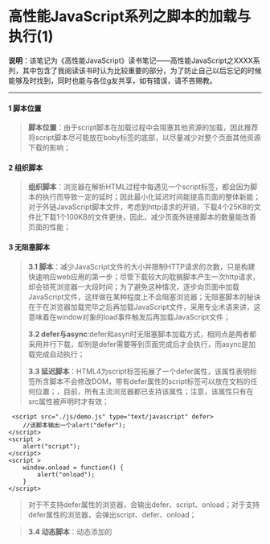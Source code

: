 # 高性能JavaScript系列之脚本的加载与执行(1)
**说明**：该笔记为《高性能JavaScript》读书笔记——高性能JavaScript之XXXX系列，其中包含了我阅读该书时认为比较重要的部分，为了防止自己以后忘记的时候能够及时找到，同时也能与各位g友共享，如有错误，请不吝赐教。
****

#### 1 脚本位置
> **脚本位置**：由于script脚本在加载过程中会阻塞其他资源的加载，因此推荐将script脚本尽可能放在boby标签的底部，以尽量减少对整个页面其他资源下载的影响；  
>
#### 2 组织脚本
> **组织脚本**：浏览器在解析HTML过程中每遇见一个script标签，都会因为脚本的执行而导致一定的延时；因此最小化延迟时间能提高页面的整体新能；对于外链JavaScript脚本文件，考虑到http请求的开销，下载4个25KB的文件比下载1个100KB的文件更快，因此，减少页面外链接脚本的数量能改善页面的性能；
>
#### 3 无阻塞脚本
> **3.1 脚本**：减少JavaScript文件的大小并限制HTTP请求的次数，只是构建快速响应web应用的第一步；尽管下载较大的耽搁脚本产生一次http请求，却会锁死浏览器一大段时间；为了避免这种情况，逐步向页面中加载JavaScript文件，这样做在某种程度上不会阻塞浏览器；无阻塞脚本的秘诀在于在浏览器加载完毕之后再加载JavaScript文件，采用专业术语来讲，这意味着在window对象的load事件触发后再加载JavaScript文件；  
>
> **3.2 defer与async**:defer和asyn时无阻塞脚本加载方式，相同点是两者都采用并行下载，却别是defer需要等到页面完成后才会执行，而async是加载完成自动执行；  
>
> **3.3 延迟脚本**：HTML4为script标签拓展了一个defer属性，该属性表明标签所含脚本不会修改DOM，带有defer属性的script标签可以放在文档的任何位置；，目前，所有主流浏览器都已支持该属性；注意，该属性只有在src属性被声明时才有效；  

     <script src="./js/demo.js" type="text/javascript" defer>
		//该脚本输出一个alert("defer");
	</script>
	<script >
		alert("script");
	</script>	
	<script >
		window.onload = function() {
			alert("onload");
		}
	</script>	
> 对于不支持defer属性的浏览器，会输出defer、script、onload；对于支持defer属性的浏览器，会弹出script、defer、onload；  

> **3.4 动态脚本**：动态添加的<script>标签，这种技术的重点在于无论何时启动下载，文件的下载和执行都不会阻塞页面的其他进程；通常来讲，动态创建的<script>标签调价到<head>中比添加到<body>保险，尤其是在页面加载过程中执行代码更是如此；动态加载脚本的标准与IE特有方法封装如下：  

    function loadScript(url,calback) {
      var script = document.crateElement("script");
      script.type = "text/javascript";
      if(script.readyState) {//for IE
        script.onreadyStateChange = function() {
          if(script.readyState == "loaded" || script.readyState == "complete") {
            script.onreadyStateChange = null;
            script.src = url;
          }
          calback();
        }
      }else {
        script.onlaod = function() {
          calback();
        }
        script.src = url;
      }
      document.getElementsByTagName("head")[0].appendChild(script);
    }  
> 如果想动态加载多个JS文件，可以嵌套调用loadScript函数：   

    loadScript("file1.js", function() {
      loadScript("file2.js",function() {
        loadScript("file3.js",function() {
          alert("All file is loaded");
        })
      })
    })
> 如果加载多个JS文件的顺序很重要，更好的办法是按照顺序把他们合并为一个JS文件进行加载；
**动态加载脚本技术凭借它其跨浏览器兼容性和易用优势，已经成为最常用的无阻塞加载解决**
>
> **3.5 XMLHttpRequest脚本注入**：无阻塞加载JS文件的另一种方式是通过XHR对象也可以在页面中动态注入脚本；

    function loadScriptByXHR(url) {
        //创建跨浏览器XHR对象
        function createXHR() {
          if( typeof XMLHttpRequest != "undefined") {
            createXHR = function() {
              return new XMLHttpRequest();
            }
          }else if( typeof ActiveXObject !="undefined") {
            createXHR = function() {
              if (typeof arguments.callee.activeXString != "string") {
                var versions = ["MSXML2.XMLHttp.6.0","MSXML2.XMLHttp.3.0","MSXML2.XMLHttp"],
            len,
            i;
                for(i = 0, len = versions.length; i < len; i++) {
                  try{
                    new ActiveXObject(versions[i]);
                    arguments.callee.activeXString = versions[i];
                    break;
                  }catch(err) {
                    //跳过
                  }
                }
              }
              return ActiveXObject(arguments.callee.activeXString); 
            } 
          }else {
            createXHR = function() {
              throw new Error("No XHR object available.");
            } 
          }
          return createXHR();
        }
        
        //通过XHR对象动态注入脚本
        var xhr = createXHR();
        xhr.open("get", url, true);
        xhr.onreadyStateChange = function() {
            if(xhr.readyState == 4) {
                if(xhr.status >= 200 && xhr.status < 300 || xhr.status == 304) {
                 var script = document.createElement("script");
                    script.type = "text/javascript";
                    script.text = xhr.responseText;
                    document.body.appendChild(script);
                }
            }
        }
        xhr.send(null);
    }  
> **主要优点**：你可以下载JS文件，但不立即执行(由于代码是在<script>标签之外返回的，因此它下载后不会自动执行)，这使得你可以把脚本的执行推迟到你准备好的时候；另一个优点是同样的代码在所有主流浏览器中都能正常运行；  
> **主要缺点**：这种方法的局限是JavaScript文件必须与所请求的页面处于相同的域，这意味着JavaScript文件不能从CDN上下载，因此大型web应用一般不会使用XHR对象动态注入脚本技术；    

> **3.6 推荐的无阻塞模式**：
> 向页面中加载大量JS脚本的推荐做法只需要两步：先添加动态添加所需要的代码，然后加载初始化页面所需要的代码；  
>**方法1**：  

    <script src="loader.js" type="text/javascript" charset="utf-8" ></script>
	<script type="text/javascript" charset="utf-8" >
		loadScript("the-rest.js",function() {
			Application.init();
		})
	</script>
> **方法2**：  

    <script type="text/javascript" charset="utf-8" >
        function loadScript(url,calback) {
        var script = document.crateElement("script");
        script.type = "text/javascript";
        if(script.readyState) {//for IE
            script.onreadyStateChange = function() {
            if(script.readyState == "loaded" || script.readyState == "complete") {
                script.onreadyStateChange = null;
                script.src = url;
            }
            calback();
            }
        }else {
            script.onlaod = function() {
            calback();
            }
         script.src = url;
        }
            document.getElementsByTagName("head")[0].appendChild(script);
        } 
        loadScript("the-rest.js",function() {
			Application.init();
		})
    </script>
> **\*注意\***：如果采用第二种方法，建议把初始化代码压缩到最小；  

> #### 4 小结
> 减少JS脚本加载对性能影响的方法有：
+ 将所有<script>标签放在<body>底部，这能确保在脚本执行之前页面已经渲染完毕；
+ 合并脚本。页面中脚本的数量越少，加载脚本的速度越快，响应更加迅速，无论内嵌脚本还是外链JS文件；
+ 有多种无阻塞下载JavaScript的方法  
1.1 使用<script>标签的defer属性  
1.2 使用动态创建的<script>元素来下载并执行代码；  
1.3 使用XHR对象下载JS代码并注入页面中；
